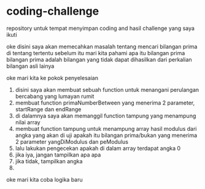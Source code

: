 # coding-challenge
repository untuk tempat menyimpan coding and hasil challenge yang saya ikuti

oke disini saya akan memecahkan masalah tentang
mencari bilangan prima di tentang tertentu
sebelum itu mari kita pahami apa itu bilangan prima
bilangan prima adalah bilangan yang tidak dapat dihasilkan
dari perkalian bilangan asli lainya

oke mari kita ke pokok penyelesaian
1. disini saya akan membuat sebuah function untuk menangani perulangan bercabang yang lumayan rumit
2. membuat function primaNumberBetween yang menerima 2 parameter, startRange dan endRange
3. di dalamnya saya akan memanggil function tampung yang menampung nilai array
4. membuat function tampung untuk menampung array hasil modulus dari angka yang akan di uji apakah itu bilangan prima/bukan yang menerima 2 parameter yangDiModulus dan peModulus
5. lalu lakukan pengecekan apakah di dalam array terdapat angka 0
6. jika iya, jangan tampilkan apa apa
7. jika tidak, tampilkan angka
8. 

oke mari kita coba logika baru